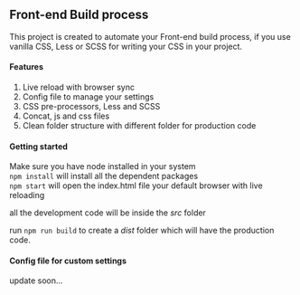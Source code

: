 ## Front-end Build process
This project is created to automate your Front-end build process, if you use vanilla CSS, Less or SCSS for writing your CSS in your project.

#### Features
1. Live reload with browser sync
2. Config file to manage your settings
3. CSS pre-processors, Less and SCSS
4. Concat, js and css files
5. Clean folder structure with different folder for production code

#### Getting started

Make sure you have node installed in your system   
`npm install` will install all the dependent packages   
`npm start` will open the index.html file your default browser with live reloading  

all the development code will be inside the *src* folder   

run `npm run build` to create a *dist* folder which will have the production code.


#### Config file for custom settings
update soon...
